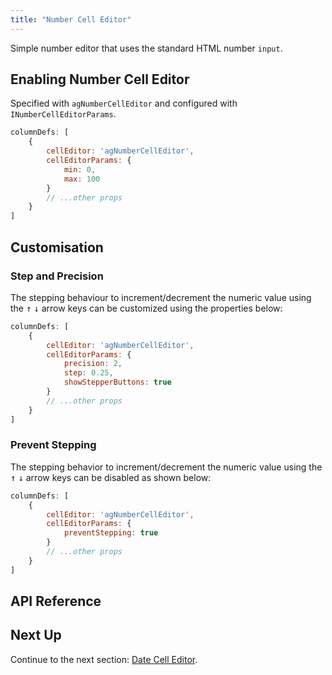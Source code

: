 ```yaml
---
title: "Number Cell Editor"
---
```


Simple number editor that uses the standard HTML number `input`.

## Enabling Number Cell Editor

<grid-example title='Number Editor' name='number-editor' type='generated' options='{ "modules": ["clientside"] }'></grid-example>

Specified with `agNumberCellEditor` and configured with `INumberCellEditorParams`.

```js
columnDefs: [
    {
        cellEditor: 'agNumberCellEditor',
        cellEditorParams: {
            min: 0,
            max: 100
        }
        // ...other props
    }
]
```

## Customisation

### Step and Precision

<grid-example title='Number Editor with Changed Precision' name='number-editor-step-and-precision' type='generated' options='{ "modules": ["clientside"] }'></grid-example>

The stepping behaviour to increment/decrement the numeric value using the <kbd>↑</kbd> <kbd>↓</kbd> arrow keys can be customized using the properties below:


```js
columnDefs: [
    {
        cellEditor: 'agNumberCellEditor',
        cellEditorParams: {
            precision: 2,
            step: 0.25,
            showStepperButtons: true
        }
        // ...other props
    }
]
```


### Prevent Stepping

<grid-example title='Number Editor with Changed Precision' name='number-editor-prevent-stepping' type='generated' options='{ "modules": ["clientside"] }'></grid-example>

The stepping behavior to increment/decrement the numeric value using the <kbd>↑</kbd> <kbd>↓</kbd> arrow keys can be disabled as shown below:

```js
columnDefs: [
    {
        cellEditor: 'agNumberCellEditor',
        cellEditorParams: {
            preventStepping: true
        }
        // ...other props
    }
]
```


## API Reference

<interface-documentation interfaceName='INumberCellEditorParams' names='["min","max","precision","step","showStepperButtons", "preventStepping"]'></interface-documentation>

## Next Up

Continue to the next section: [Date Cell Editor](../provided-cell-editors-date/).